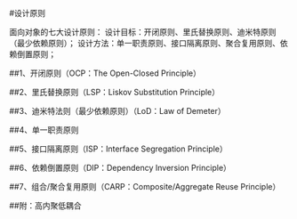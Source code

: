 #设计原则

面向对象的七大设计原则：
设计目标：开闭原则、里氏替换原则、迪米特原则（最少依赖原则）；
设计方法：单一职责原则、接口隔离原则、聚合复用原则、依赖倒置原则；

##1、开闭原则（OCP：The Open-Closed Principle）
    
    
##2、里氏替换原则（LSP：Liskov Substitution Principle）


##3、迪米特法则（最少依赖原则）（LoD：Law of Demeter）


##4、单一职责原则


##5、接口隔离原则（ISP：Interface Segregation Principle）


##6、依赖倒置原则（DIP：Dependency Inversion Principle）


##7、组合/聚合复用原则（CARP：Composite/Aggregate Reuse Principle）


##附：高内聚低耦合

